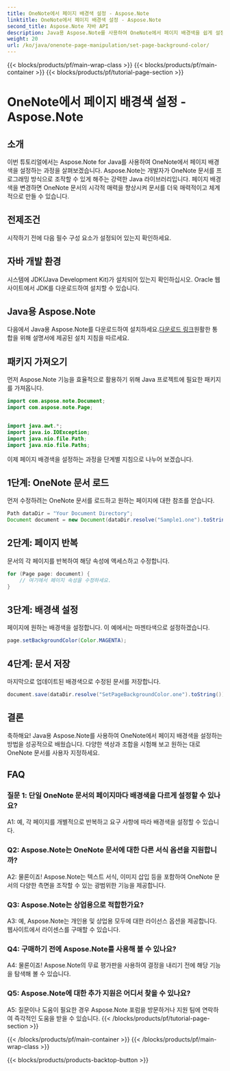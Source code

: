 ```yaml
---
title: OneNote에서 페이지 배경색 설정 - Aspose.Note
linktitle: OneNote에서 페이지 배경색 설정 - Aspose.Note
second_title: Aspose.Note 자바 API
description: Java용 Aspose.Note를 사용하여 OneNote에서 페이지 배경색을 쉽게 설정하는 방법을 알아보세요. 이 간단한 튜토리얼을 통해 문서의 시각적 매력을 향상시키세요.
weight: 20
url: /ko/java/onenote-page-manipulation/set-page-background-color/
---
```


{{< blocks/products/pf/main-wrap-class >}}
{{< blocks/products/pf/main-container >}}
{{< blocks/products/pf/tutorial-page-section >}}

# OneNote에서 페이지 배경색 설정 - Aspose.Note

## 소개

이번 튜토리얼에서는 Aspose.Note for Java를 사용하여 OneNote에서 페이지 배경색을 설정하는 과정을 살펴보겠습니다. Aspose.Note는 개발자가 OneNote 문서를 프로그래밍 방식으로 조작할 수 있게 해주는 강력한 Java 라이브러리입니다. 페이지 배경색을 변경하면 OneNote 문서의 시각적 매력을 향상시켜 문서를 더욱 매력적이고 체계적으로 만들 수 있습니다.

## 전제조건

시작하기 전에 다음 필수 구성 요소가 설정되어 있는지 확인하세요.

## 자바 개발 환경

시스템에 JDK(Java Development Kit)가 설치되어 있는지 확인하십시오. Oracle 웹사이트에서 JDK를 다운로드하여 설치할 수 있습니다.

## Java용 Aspose.Note

 다음에서 Java용 Aspose.Note를 다운로드하여 설치하세요.[다운로드 링크](https://releases.aspose.com/note/java/)원활한 통합을 위해 설명서에 제공된 설치 지침을 따르세요.

## 패키지 가져오기

먼저 Aspose.Note 기능을 효율적으로 활용하기 위해 Java 프로젝트에 필요한 패키지를 가져옵니다.

```java
import com.aspose.note.Document;
import com.aspose.note.Page;


import java.awt.*;
import java.io.IOException;
import java.nio.file.Path;
import java.nio.file.Paths;
```

이제 페이지 배경색을 설정하는 과정을 단계별 지침으로 나누어 보겠습니다.

## 1단계: OneNote 문서 로드

먼저 수정하려는 OneNote 문서를 로드하고 원하는 페이지에 대한 참조를 얻습니다.

```java
Path dataDir = "Your Document Directory";
Document document = new Document(dataDir.resolve("Sample1.one").toString());
```

## 2단계: 페이지 반복

문서의 각 페이지를 반복하여 해당 속성에 액세스하고 수정합니다.

```java
for (Page page: document) {
    // 여기에서 페이지 속성을 수정하세요.
}
```

## 3단계: 배경색 설정

페이지에 원하는 배경색을 설정합니다. 이 예에서는 마젠타색으로 설정하겠습니다.

```java
page.setBackgroundColor(Color.MAGENTA);
```

## 4단계: 문서 저장

마지막으로 업데이트된 배경색으로 수정된 문서를 저장합니다.

```java
document.save(dataDir.resolve("SetPageBackgroundColor.one").toString());
```

## 결론

축하해요! Java용 Aspose.Note를 사용하여 OneNote에서 페이지 배경색을 설정하는 방법을 성공적으로 배웠습니다. 다양한 색상과 조합을 시험해 보고 원하는 대로 OneNote 문서를 사용자 지정하세요.

## FAQ

### 질문 1: 단일 OneNote 문서의 페이지마다 배경색을 다르게 설정할 수 있나요?

A1: 예, 각 페이지를 개별적으로 반복하고 요구 사항에 따라 배경색을 설정할 수 있습니다.

### Q2: Aspose.Note는 OneNote 문서에 대한 다른 서식 옵션을 지원합니까?

A2: 물론이죠! Aspose.Note는 텍스트 서식, 이미지 삽입 등을 포함하여 OneNote 문서의 다양한 측면을 조작할 수 있는 광범위한 기능을 제공합니다.

### Q3: Aspose.Note는 상업용으로 적합한가요?

A3: 예, Aspose.Note는 개인용 및 상업용 모두에 대한 라이선스 옵션을 제공합니다. 웹사이트에서 라이센스를 구매할 수 있습니다.

### Q4: 구매하기 전에 Aspose.Note를 사용해 볼 수 있나요?

A4: 물론이죠! Aspose.Note의 무료 평가판을 사용하여 결정을 내리기 전에 해당 기능을 탐색해 볼 수 있습니다.

### Q5: Aspose.Note에 대한 추가 지원은 어디서 찾을 수 있나요?

A5: 질문이나 도움이 필요한 경우 Aspose.Note 포럼을 방문하거나 지원 팀에 연락하여 즉각적인 도움을 받을 수 있습니다.
{{< /blocks/products/pf/tutorial-page-section >}}

{{< /blocks/products/pf/main-container >}}
{{< /blocks/products/pf/main-wrap-class >}}

{{< blocks/products/products-backtop-button >}}
